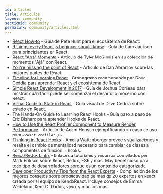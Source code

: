 ```yaml
---
id: articles
title: Artículos
layout: community
sectionid: community
permalink: community/articles.html
---
```


- [React How-to](https://github.com/petehunt/react-howto) - Guía de Pete Hunt para el ecosistema de React.
- [9 things every React.js beginner should know](https://camjackson.net/post/9-things-every-reactjs-beginner-should-know) - Guía de Cam Jackson para principiantes en React.
- [React "Aha" Moments](https://tylermcginnis.com/react-aha-moments/) - Artículo de Tyler McGinnis en su colección de momentos "Ajá" con React.
- [You're missing the point of React](https://medium.com/@dan_abramov/youre-missing-the-point-of-react-a20e34a51e1a) - Artículo de Dan Abramov sobre las mejores partes de React.
- [Timeline for Learning React](https://daveceddia.com/timeline-for-learning-react/) - Cronograma recomendado por Dave Ceddia para aprender React y el ecosistema de React.
- [Simple React Development in 2017](https://hackernoon.com/simple-react-development-in-2017-113bd563691f) - Guía de Joshua Comeau para mostrar cuán fácil puede ser comenzar el desarrollo moderno con React.
- [Visual Guide to State in React](https://daveceddia.com/visual-guide-to-state-in-react/) - Guía visual de Dave Ceddia sobre estado en React.
- [The Hands-On Guide to Learning React Hooks](https://www.telerik.com/kendo-react-ui/react-hooks-guide/) - Guía paso a paso de Eric Bishard para aprender Hooks de React.
- [How to Use the React Profiler Component to Measure Render Performance](https://medium.com/@adamhenson/how-to-use-the-react-profiler-component-to-measure-performance-improvements-from-hooks-d43b7092d7a8) - Artículo de Adam Henson ejemplificando un caso de uso para `<React.Profiler />`.
- [Thinking in React Hooks](https://wattenberger.com/blog/react-hooks) - Amelia Wattenberger provee visualizaciones y resalta el cambio de mentalidad necesario para cambiar de clases a componentes de función + hooks.
- [React/Redux Links](https://github.com/markerikson/react-redux-links) - Enlaces a tutoriales y recursos compilados por Mark Erikson sobre React, Redux, ES6 y más. Muy beneficioso para todo tipo de desarrolladores porque es un contenido categorizado.
- [Developer Productivity Tips from the React Experts](https://www.telerik.com/kendo-react-ui/react-best-practices-and-productivity-tips/) - Compilación de los mejores consejos sobre productividad de más de 20 expertos en React creada por el equipo de KendoReact. Incluye consejos de Emma Wedekind, Kent C. Dodds, vjeux y muchos más.  
